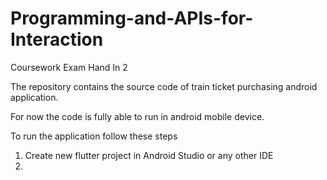 # Programming-and-APIs-for-Interaction
Coursework Exam Hand In 2

The repository contains the source code of train ticket purchasing android application. 

For now the code is fully able to run in android mobile device.

To run the application follow these steps

1) Create new flutter project in Android Studio or any other IDE
2) 
